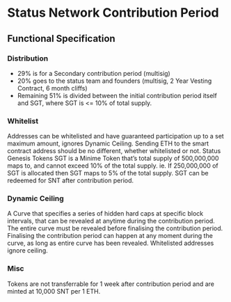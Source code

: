 # Status Network Contribution Period
## Functional Specification

### Distribution
- 29% is for a Secondary contribution period (multisig)
- 20% goes to the status team and founders (multisig, 2 Year Vesting Contract, 6 month cliffs)
- Remaining 51% is divided between the initial contribution period itself and SGT, where SGT is <= 10% of total supply.

### Whitelist
Addresses can be whitelisted and have guaranteed participation up to a set maximum amount, ignores Dynamic Ceiling. Sending ETH to the smart contract address should be no different, whether whitelisted or not.
Status Genesis Tokens
SGT is a Minime Token that’s total supply of 500,000,000 maps to, and cannot exceed 10% of the total supply. 
ie. If 250,000,000 of SGT is allocated then SGT maps to 5% of the total supply.
SGT can be redeemed for SNT after contribution period.

### Dynamic Ceiling
A Curve that specifies a series of hidden hard caps at specific block intervals, that can be revealed at anytime during the contribution period. The entire curve must be revealed before finalising the contribution period. Finalising the contribution period can happen at any moment during the curve, as long as entire curve has been revealed. Whitelisted addresses ignore ceiling.

### Misc
Tokens are not transferrable for 1 week after contribution period and are minted at 10,000 SNT per 1 ETH.
